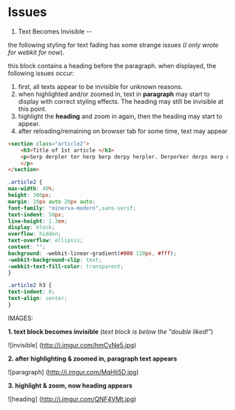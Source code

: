 Issues
==

1. Text Becomes Invisible
--

the following styling for text fading has some strange issues (*I only wrote for webkit for now*).

this block contains a heading before the paragraph. when displayed, the following issues occur: 

1. first, all texts appear to be invisible for unknown reasons.
2. when highlighted and/or zoomed in, text in **paragraph** may start to display with correct styling effects. The heading may still be invisible at this point.
3. highlight the **heading** and zoom in again, then the heading may start to appear.
4. after reloading/remaining on browser tab for some time, text may appear 

```html
<section class="article2">
	<h3>Title of 1st article </h3>
	<p>Serp derpler ter herp berp derpy herpler. Derperker derps merp ner perper herderder derpler herp derp. Derperker sherpus derps der berp derpy.
	</p>
</section>
```

```css
.article2 {
max-width: 40%;
height: 300px;
margin: 20px auto 20px auto;
font-family: "minerva-modern",sans-serif;
text-indent: 50px;
line-height: 1.3em;
display: block;
overflow: hidden;
text-overflow: ellipsis;
content: "";
background: -webkit-linear-gradient(#000 120px, #fff);
-webkit-background-clip: text;
-webkit-text-fill-color: transparent;
}

.article2 h3 {
text-indent: 0;
text-align: center;
}
```

IMAGES:

**1. text block becomes invisible** (*text block is below the "double liked!"*)

![invisible]
(http://i.imgur.com/hmCyNe5.jpg)

**2. after highlighting & zoomed in, paragraph text appears**

![paragraph]
(http://i.imgur.com/MqHlj5D.jpg)

**3. highlight & zoom, now heading appears**

![heading]
(http://i.imgur.com/QNF4VMt.jpg)
